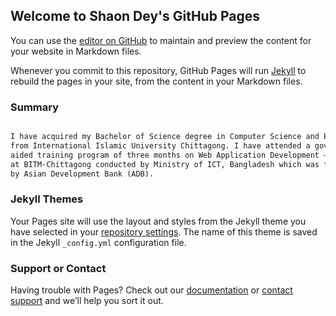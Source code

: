 ## Welcome to Shaon Dey's GitHub Pages

You can use the [editor on GitHub](https://github.com/ShaonDey/ShaonDey.github.io/edit/master/index.md) to maintain and preview the content for your website in Markdown files.

Whenever you commit to this repository, GitHub Pages will run [Jekyll](https://jekyllrb.com/) to rebuild the pages in your site, from the content in your Markdown files.

### Summary

```markdown

I have acquired my Bachelor of Science degree in Computer Science and Engineering
from International Islamic University Chittagong. I have attended a government
aided training program of three months on Web Application Development – Dot Net
at BITM-Chittagong conducted by Ministry of ICT, Bangladesh which was funded
by Asian Development Bank (ADB).

```

### Jekyll Themes

Your Pages site will use the layout and styles from the Jekyll theme you have selected in your [repository settings](https://github.com/ShaonDey/ShaonDey.github.io/settings). The name of this theme is saved in the Jekyll `_config.yml` configuration file.

### Support or Contact

Having trouble with Pages? Check out our [documentation](https://help.github.com/categories/github-pages-basics/) or [contact support](https://github.com/contact) and we’ll help you sort it out.
